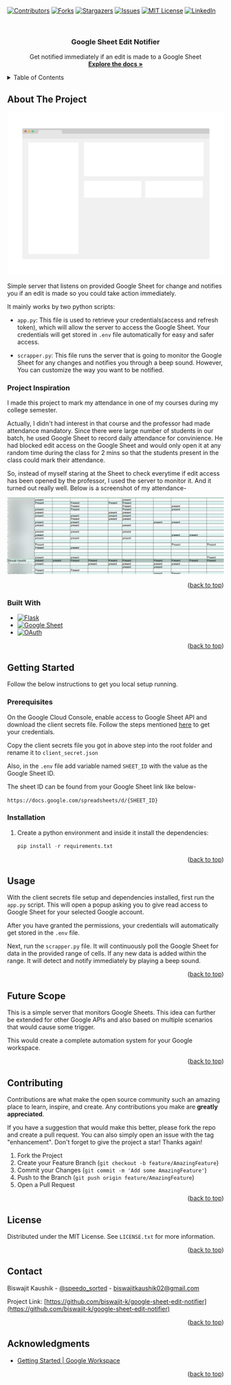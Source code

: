 <!-- Improved compatibility of back to top link: See: https://github.com/othneildrew/Best-README-Template/pull/73 -->
<a name="readme-top"></a>
<!--
*** Thanks for checking out the Best-README-Template. If you have a suggestion
*** that would make this better, please fork the repo and create a pull request
*** or simply open an issue with the tag "enhancement".
*** Don't forget to give the project a star!
*** Thanks again! Now go create something AMAZING! :D
-->



<!-- PROJECT SHIELDS -->
<!--
*** I'm using markdown "reference style" links for readability.
*** Reference links are enclosed in brackets [ ] instead of parentheses ( ).
*** See the bottom of this document for the declaration of the reference variables
*** for contributors-url, forks-url, etc. This is an optional, concise syntax you may use.
*** https://www.markdownguide.org/basic-syntax/#reference-style-links
-->
[![Contributors][contributors-shield]][contributors-url]
[![Forks][forks-shield]][forks-url]
[![Stargazers][stars-shield]][stars-url]
[![Issues][issues-shield]][issues-url]
[![MIT License][license-shield]][license-url]
[![LinkedIn][linkedin-shield]][linkedin-url]



<!-- PROJECT LOGO -->
<br />
<div align="center">

<h3 align="center">Google Sheet Edit Notifier</h3>

  <p align="center">
    Get notified immediately if an edit is made to a Google Sheet
    <br />
    <a href="https://github.com/biswajit-k/google-sheet-edit-notifier"><strong>Explore the docs »</strong></a>

  </p>
</div>



<!-- TABLE OF CONTENTS -->
<details>
  <summary>Table of Contents</summary>
  <ol>
    <li>
      <a href="#about-the-project">About The Project</a>
      <ul>
        <li><a href="#built-with">Built With</a></li>
      </ul>
    </li>
    <li>
      <a href="#getting-started">Getting Started</a>
      <ul>
        <li><a href="#prerequisites">Prerequisites</a></li>
        <li><a href="#installation">Installation</a></li>
      </ul>
    </li>
    <li><a href="#usage">Usage</a></li>
    <li><a href="#roadmap">Roadmap</a></li>
    <li><a href="#contributing">Contributing</a></li>
    <li><a href="#license">License</a></li>
    <li><a href="#contact">Contact</a></li>
    <li><a href="#acknowledgments">Acknowledgments</a></li>
  </ol>
</details>



<!-- ABOUT THE PROJECT -->
## About The Project

[![Product Name Screen Shot][product-screenshot]](https://example.com)

Simple server that listens on provided Google Sheet for change and notifies you if an edit is made so you could take action immediately.

It mainly works by two python scripts:

* `app.py`: This file is used to retrieve your credentials(access and refresh token), which will allow the server to access the
Google Sheet. Your credentials will get stored in `.env` file automatically for easy and safer access.

* `scrapper.py`: This file runs the server that is going to monitor the Google Sheet for any changes and notifies you through a beep sound. However, You can customize the way you want to be notified.

### Project Inspiration

I made this project to mark my attendance in one of my courses during my college semester. 

Actually, I didn't had interest in that course and the professor had made attendance mandatory. Since there were large number of students in our batch, he used Google Sheet to record daily attendance for convinience. He had blocked edit access on the Google Sheet and would only open it at any random time during the class for 2 mins so that the students present in the class could mark their attendance.

So, instead of myself staring at the Sheet to check everytime if edit access has been opened by the professor, I used the server to monitor it. And it turned out really well. Below is a screenshot of my attendance-

![attendance](./images/attendance.png)

<p align="right">(<a href="#readme-top">back to top</a>)</p>



### Built With

* [![Flask]][flask-url]
* [![Google Sheet]][google-sheet-url]
* [![OAuth]][oauth-url]


<p align="right">(<a href="#readme-top">back to top</a>)</p>



<!-- GETTING STARTED -->
## Getting Started

Follow the below instructions to get you local setup running.

### Prerequisites

On the Google Cloud Console, enable access to Google Sheet API and download the client secrets file. Follow the steps mentioned [here](https://developers.google.com/workspace/guides/get-started#5_steps_to_get_started) to get your credentials.

Copy the client secrets file you got in above step into the root folder and rename it to `client_secret.json`

Also, in the `.env` file add variable named `SHEET_ID` with the value as the Google Sheet ID. 

The sheet ID can be found from your Google Sheet link like below-

`https://docs.google.com/spreadsheets/d/{SHEET_ID}`

### Installation

1. Create a python environment and inside it install the dependencies:
   ```python
   pip install -r requirements.txt   
   ```

<p align="right">(<a href="#readme-top">back to top</a>)</p>



<!-- USAGE EXAMPLES -->
## Usage

With the client secrets file setup and dependencies installed, first run the `app.py` script. This will open a popup asking you to give read access to Google Sheet for your selected Google account. 

After you have granted the permissions, your credentials will automatically get stored in the `.env` file.

Next, run the `scrapper.py` file. It will continuously poll the Google Sheet for data in the provided range of cells. If any new data is added within the range. It will detect and notify immediately by playing a beep sound.

<p align="right">(<a href="#readme-top">back to top</a>)</p>



<!-- ROADMAP -->
## Future Scope

This is a simple server that monitors Google Sheets. This idea can further be extended for other Google APIs and also based on multiple scenarios that would cause some trigger.

This would create a complete automation system for your Google workspace.

<p align="right">(<a href="#readme-top">back to top</a>)</p>



<!-- CONTRIBUTING -->
## Contributing

Contributions are what make the open source community such an amazing place to learn, inspire, and create. Any contributions you make are **greatly appreciated**.

If you have a suggestion that would make this better, please fork the repo and create a pull request. You can also simply open an issue with the tag "enhancement".
Don't forget to give the project a star! Thanks again!

1. Fork the Project
2. Create your Feature Branch (`git checkout -b feature/AmazingFeature`)
3. Commit your Changes (`git commit -m 'Add some AmazingFeature'`)
4. Push to the Branch (`git push origin feature/AmazingFeature`)
5. Open a Pull Request

<p align="right">(<a href="#readme-top">back to top</a>)</p>



<!-- LICENSE -->
## License

Distributed under the MIT License. See `LICENSE.txt` for more information.

<p align="right">(<a href="#readme-top">back to top</a>)</p>



<!-- CONTACT -->
## Contact

Biswajit Kaushik - [@speedo_sorted](https://twitter.com/speedo_sorted) - biswajitkaushik02@gmail.com

Project Link: [https://github.com/biswajit-k/google-sheet-edit-notifier](https://github.com/biswajit-k/google-sheet-edit-notifier)

<p align="right">(<a href="#readme-top">back to top</a>)</p>



<!-- ACKNOWLEDGMENTS -->
## Acknowledgments

* [Getting Started | Google Workspace](https://developers.google.com/workspace/guides/get-started)

<p align="right">(<a href="#readme-top">back to top</a>)</p>



<!-- MARKDOWN LINKS & IMAGES -->
<!-- https://www.markdownguide.org/basic-syntax/#reference-style-links -->
[contributors-shield]: https://img.shields.io/github/contributors/biswajit-k/google-sheet-edit-notifier.svg?style=for-the-badge
[contributors-url]: https://github.com/biswajit-k/google-sheet-edit-notifier/graphs/contributors
[forks-shield]: https://img.shields.io/github/forks/biswajit-k/google-sheet-edit-notifier.svg?style=for-the-badge
[forks-url]: https://github.com/biswajit-k/google-sheet-edit-notifier/network/members
[stars-shield]: https://img.shields.io/github/stars/biswajit-k/google-sheet-edit-notifier.svg?style=for-the-badge
[stars-url]: https://github.com/biswajit-k/google-sheet-edit-notifier/stargazers
[issues-shield]: https://img.shields.io/github/issues/biswajit-k/google-sheet-edit-notifier.svg?style=for-the-badge
[issues-url]: https://github.com/biswajit-k/google-sheet-edit-notifier/issues
[license-shield]: https://img.shields.io/github/license/biswajit-k/google-sheet-edit-notifier.svg?style=for-the-badge
[license-url]: https://github.com/biswajit-k/google-sheet-edit-notifier/blob/master/LICENSE.txt
[linkedin-shield]: https://img.shields.io/badge/-LinkedIn-black.svg?style=for-the-badge&logo=linkedin&colorB=555
[linkedin-url]: https://linkedin.com/in/biswajit-kaushik
[product-screenshot]: images/screenshot.png
[Next.js]: https://img.shields.io/badge/next.js-000000?style=for-the-badge&logo=nextdotjs&logoColor=white
[Next-url]: https://nextjs.org/
[React.js]: https://img.shields.io/badge/React-20232A?style=for-the-badge&logo=react&logoColor=61DAFB
[React-url]: https://reactjs.org/
[Vue.js]: https://img.shields.io/badge/Vue.js-35495E?style=for-the-badge&logo=vuedotjs&logoColor=4FC08D
[Vue-url]: https://vuejs.org/
[Angular.io]: https://img.shields.io/badge/Angular-DD0031?style=for-the-badge&logo=angular&logoColor=white
[Angular-url]: https://angular.io/
[Svelte.dev]: https://img.shields.io/badge/Svelte-4A4A55?style=for-the-badge&logo=svelte&logoColor=FF3E00
[Svelte-url]: https://svelte.dev/
[Laravel.com]: https://img.shields.io/badge/Laravel-FF2D20?style=for-the-badge&logo=laravel&logoColor=white
[Laravel-url]: https://laravel.com
[Bootstrap.com]: https://img.shields.io/badge/Bootstrap-563D7C?style=for-the-badge&logo=bootstrap&logoColor=white
[Bootstrap-url]: https://getbootstrap.com
[JQuery.com]: https://img.shields.io/badge/jQuery-0769AD?style=for-the-badge&logo=jquery&logoColor=white
[JQuery-url]: https://jquery.com 
[Flask]: https://img.shields.io/badge/flask-%23000.svg?style=for-the-badge&logo=flask
[flask-url]: https://flask.palletsprojects.com/
[Google Sheet]: https://img.shields.io/badge/google%20sheets%20api-1f9f61?style=for-the-badge&logo=Manjaro&logoColor=white
[google-sheet-url]: https://developers.google.com/sheets/api/guides/concepts
[OAuth]: https://img.shields.io/badge/OAuth%202.0-%23000.svg?style=for-the-badge
[oauth-url]: https://oauth.net/2/